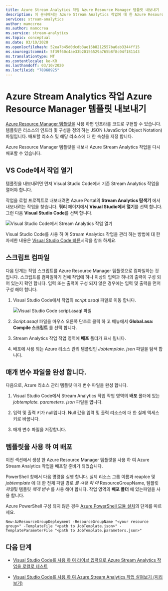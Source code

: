 ```yaml
---
title: Azure Stream Analytics 작업 Azure Resource Manager 템플릿 내보내기
description: 이 문서에서는 Azure Stream Analytics 작업에 대 한 Azure Resource Manager 템플릿을 내보내는 방법을 설명 합니다.
services: stream-analytics
author: mamccrea
ms.author: mamccrea
ms.service: stream-analytics
ms.topic: conceptual
ms.date: 03/10/2020
ms.openlocfilehash: 52ea7b45d0dcdb3ae16b8212557ba6ab3344ff15
ms.sourcegitcommit: 5f39f60c4ae33b20156529a765b8f8c04f181143
ms.translationtype: MT
ms.contentlocale: ko-KR
ms.lasthandoff: 03/10/2020
ms.locfileid: "78968925"
---
```

# <a name="export-an-azure-stream-analytics-job-azure-resource-manager-template"></a>Azure Stream Analytics 작업 Azure Resource Manager 템플릿 내보내기

[Azure Resource Manager 템플릿을](../azure-resource-manager/templates/overview.md) 사용 하면 인프라를 코드로 구현할 수 있습니다. 템플릿은 리소스의 인프라 및 구성을 정의 하는 JSON (JavaScript Object Notation) 파일입니다. 배포할 리소스 및 해당 리소스에 대 한 속성을 지정 합니다.

Azure Resource Manager 템플릿을 내보내 Azure Stream Analytics 작업을 다시 배포할 수 있습니다.

## <a name="open-a-job-in-vs-code"></a>VS Code에서 작업 열기

템플릿을 내보내려면 먼저 Visual Studio Code에서 기존 Stream Analytics 작업을 열어야 합니다. 

작업을 로컬 프로젝트로 내보내려면 Azure Portal의 **Stream Analytics 탐색기** 에서 내보내려는 작업을 찾습니다. **쿼리** 페이지에서 **Visual Studio에서 열기**를 선택 합니다. 그런 다음 **Visual Studio Code**를 선택 합니다.

![Visual Studio Code에서 Stream Analytics 작업 열기](./media/resource-manager-export/open-job-vs-code.png)

Visual Studio Code를 사용 하 여 Stream Analytics 작업을 관리 하는 방법에 대 한 자세한 내용은 [Visual Studio Code 빠른](quick-create-vs-code.md)시작을 참조 하세요.

## <a name="compile-the-script"></a>스크립트 컴파일 

다음 단계는 작업 스크립트를 Azure Resource Manager 템플릿으로 컴파일하는 것입니다. 스크립트를 컴파일하기 전에 작업에 하나 이상의 입력과 하나의 출력이 구성 되어 있는지 확인 합니다. 입력 또는 출력이 구성 되지 않은 경우에는 입력 및 출력을 먼저 구성 해야 합니다.

1. Visual Studio Code에서 작업의 *script.asaql* 파일로 이동 합니다.

   ![Visual Studio Code script.asaql 파일](./media/resource-manager-export/transformation-asaql.png)

1. *Script.asaql* 파일을 마우스 오른쪽 단추로 클릭 하 고 메뉴에서 **Global.asa: Compile 스크립트** 를 선택 합니다.

1. Stream Analytics 작업 작업 영역에 **배포** 폴더가 표시 됩니다.

1. 배포에 사용 되는 Azure 리소스 관리 템플릿인 *Jobtemplate. json* 파일을 탐색 합니다.

## <a name="complete-the-parameters-file"></a>매개 변수 파일을 완성 합니다.

다음으로, Azure 리소스 관리 템플릿 매개 변수 파일을 완성 합니다.

1. Visual Studio Code에서 Stream Analytics 작업 작업 영역의 **배포** 폴더에 있는 *jobtemplate. parameters. json* 파일을 엽니다.

1. 입력 및 출력 키가 null입니다. Null 값을 입력 및 출력 리소스에 대 한 실제 액세스 키로 바꿉니다.

1. 매개 변수 파일을 저장합니다.

## <a name="deploy-using-templates"></a>템플릿을 사용 하 여 배포

이전 섹션에서 생성 한 Azure Resource Manager 템플릿을 사용 하 여 Azure Stream Analytics 작업을 배포할 준비가 되었습니다.

PowerShell 창에서 다음 명령을 실행 합니다. 실제 리소스 그룹 이름과 reaplce 및 *jobtemplate* 에 대 한 전체 파일 경로 *를 사용 하 여* ResourceGroupName, 템플릿 *파일*및 템플릿 *매개 변수* 를 사용 해야 합니다. 작업 영역의 **배포 폴더** 에 있는파일을 사용 합니다.

Azure PowerShell 구성 되지 않은 경우 [Azure PowerShell 모듈 설치](https://docs.microsoft.com/powershell/azure/install-Az-ps)의 단계를 따르세요.

```azurepowershell
New-AzResourceGroupDeployment -ResourceGroupName "<your resource group>" -TemplateFile "<path to JobTemplate.json>" -TemplateParameterFile "<path to JobTemplate.parameters.json>"
```

## <a name="next-steps"></a>다음 단계

* [Visual Studio Code를 사용 하 여 라이브 입력으로 Azure Stream Analytics 작업을 로컬로 테스트](visual-studio-code-local-run-live-input.md)

* [Visual Studio Code를 사용 하 여 Azure Stream Analytics 작업 살펴보기 (미리 보기)](visual-studio-code-explore-jobs.md)